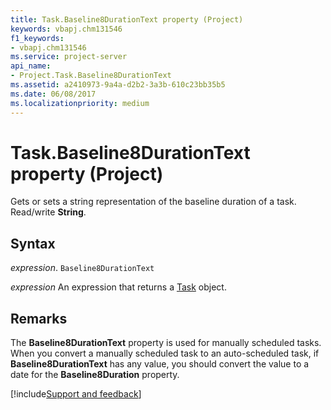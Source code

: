 ```yaml
---
title: Task.Baseline8DurationText property (Project)
keywords: vbapj.chm131546
f1_keywords:
- vbapj.chm131546
ms.service: project-server
api_name:
- Project.Task.Baseline8DurationText
ms.assetid: a2410973-9a4a-d2b2-3a3b-610c23bb35b5
ms.date: 06/08/2017
ms.localizationpriority: medium
---
```



# Task.Baseline8DurationText property (Project)

Gets or sets a string representation of the baseline duration of a task. Read/write **String**.


## Syntax

_expression_. `Baseline8DurationText`

 _expression_ An expression that returns a [Task](./Project.Task.md) object.


## Remarks

The **Baseline8DurationText** property is used for manually scheduled tasks. When you convert a manually scheduled task to an auto-scheduled task, if **Baseline8DurationText** has any value, you should convert the value to a date for the **Baseline8Duration** property.

[!include[Support and feedback](~/includes/feedback-boilerplate.md)]